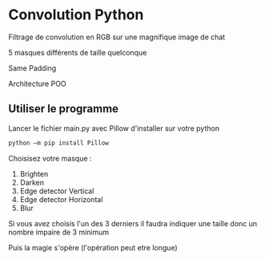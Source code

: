 # Convolution Python
Filtrage de convolution en RGB sur une magnifique image de chat

5 masques différents de taille quelconque

Same Padding

Architecture POO

## Utiliser le programme
Lancer le fichier main.py avec Pillow d'installer sur votre python

```python
python –m pip install Pillow
```

Choisisez votre masque :
1. Brighten
2. Darken
3. Edge detector Vertical
4. Edge detector Horizontal
5. Blur

Si vous avez choisis l'un des 3 derniers il faudra indiquer une taille
donc un nombre impaire de 3 minimum

Puis la magie s'opère (l'opération peut etre longue)

